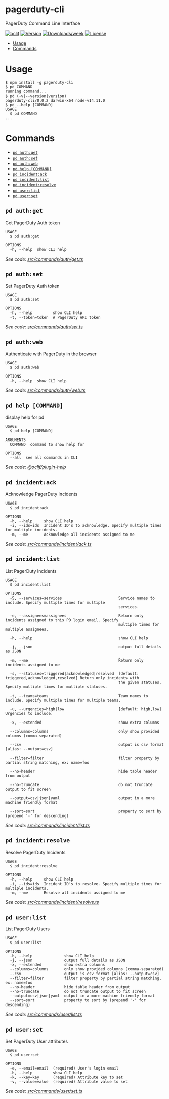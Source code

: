 pagerduty-cli
=============

PagerDuty Command Line Interface

[![oclif](https://img.shields.io/badge/cli-oclif-brightgreen.svg)](https://oclif.io)
[![Version](https://img.shields.io/npm/v/pagerduty-cli.svg)](https://npmjs.org/package/pagerduty-cli)
[![Downloads/week](https://img.shields.io/npm/dw/pagerduty-cli.svg)](https://npmjs.org/package/pagerduty-cli)
[![License](https://img.shields.io/npm/l/pagerduty-cli.svg)](https://github.com/martindstone/pagerduty-cli/blob/master/package.json)

<!-- toc -->
* [Usage](#usage)
* [Commands](#commands)
<!-- tocstop -->
# Usage
<!-- usage -->
```sh-session
$ npm install -g pagerduty-cli
$ pd COMMAND
running command...
$ pd (-v|--version|version)
pagerduty-cli/0.0.2 darwin-x64 node-v14.11.0
$ pd --help [COMMAND]
USAGE
  $ pd COMMAND
...
```
<!-- usagestop -->
# Commands
<!-- commands -->
* [`pd auth:get`](#pd-authget)
* [`pd auth:set`](#pd-authset)
* [`pd auth:web`](#pd-authweb)
* [`pd help [COMMAND]`](#pd-help-command)
* [`pd incident:ack`](#pd-incidentack)
* [`pd incident:list`](#pd-incidentlist)
* [`pd incident:resolve`](#pd-incidentresolve)
* [`pd user:list`](#pd-userlist)
* [`pd user:set`](#pd-userset)

## `pd auth:get`

Get PagerDuty Auth token

```
USAGE
  $ pd auth:get

OPTIONS
  -h, --help  show CLI help
```

_See code: [src/commands/auth/get.ts](https://github.com/martindstone/pagerduty-cli/blob/v0.0.2/src/commands/auth/get.ts)_

## `pd auth:set`

Set PagerDuty Auth token

```
USAGE
  $ pd auth:set

OPTIONS
  -h, --help         show CLI help
  -t, --token=token  A PagerDuty API token
```

_See code: [src/commands/auth/set.ts](https://github.com/martindstone/pagerduty-cli/blob/v0.0.2/src/commands/auth/set.ts)_

## `pd auth:web`

Authenticate with PagerDuty in the browser

```
USAGE
  $ pd auth:web

OPTIONS
  -h, --help  show CLI help
```

_See code: [src/commands/auth/web.ts](https://github.com/martindstone/pagerduty-cli/blob/v0.0.2/src/commands/auth/web.ts)_

## `pd help [COMMAND]`

display help for pd

```
USAGE
  $ pd help [COMMAND]

ARGUMENTS
  COMMAND  command to show help for

OPTIONS
  --all  see all commands in CLI
```

_See code: [@oclif/plugin-help](https://github.com/oclif/plugin-help/blob/v3.2.0/src/commands/help.ts)_

## `pd incident:ack`

Acknowledge PagerDuty Incidents

```
USAGE
  $ pd incident:ack

OPTIONS
  -h, --help     show CLI help
  -i, --ids=ids  Incident ID's to acknowledge. Specify multiple times for multiple incidents.
  -m, --me       Acknowledge all incidents assigned to me
```

_See code: [src/commands/incident/ack.ts](https://github.com/martindstone/pagerduty-cli/blob/v0.0.2/src/commands/incident/ack.ts)_

## `pd incident:list`

List PagerDuty Incidents

```
USAGE
  $ pd incident:list

OPTIONS
  -S, --services=services                         Service names to include. Specify multiple times for multiple
                                                  services.

  -e, --assignees=assignees                       Return only incidents assigned to this PD login email. Specify
                                                  multiple times for multiple assignees.

  -h, --help                                      show CLI help

  -j, --json                                      output full details as JSON

  -m, --me                                        Return only incidents assigned to me

  -s, --statuses=triggered|acknowledged|resolved  [default: triggered,acknowledged,resolved] Return only incidents with
                                                  the given statuses. Specify multiple times for multiple statuses.

  -t, --teams=teams                               Team names to include. Specify multiple times for multiple teams.

  -u, --urgencies=high|low                        [default: high,low] Urgencies to include.

  -x, --extended                                  show extra columns

  --columns=columns                               only show provided columns (comma-separated)

  --csv                                           output is csv format [alias: --output=csv]

  --filter=filter                                 filter property by partial string matching, ex: name=foo

  --no-header                                     hide table header from output

  --no-truncate                                   do not truncate output to fit screen

  --output=csv|json|yaml                          output in a more machine friendly format

  --sort=sort                                     property to sort by (prepend '-' for descending)
```

_See code: [src/commands/incident/list.ts](https://github.com/martindstone/pagerduty-cli/blob/v0.0.2/src/commands/incident/list.ts)_

## `pd incident:resolve`

Resolve PagerDuty Incidents

```
USAGE
  $ pd incident:resolve

OPTIONS
  -h, --help     show CLI help
  -i, --ids=ids  Incident ID's to resolve. Specify multiple times for multiple incidents.
  -m, --me       Resolve all incidents assigned to me
```

_See code: [src/commands/incident/resolve.ts](https://github.com/martindstone/pagerduty-cli/blob/v0.0.2/src/commands/incident/resolve.ts)_

## `pd user:list`

List PagerDuty Users

```
USAGE
  $ pd user:list

OPTIONS
  -h, --help              show CLI help
  -j, --json              output full details as JSON
  -x, --extended          show extra columns
  --columns=columns       only show provided columns (comma-separated)
  --csv                   output is csv format [alias: --output=csv]
  --filter=filter         filter property by partial string matching, ex: name=foo
  --no-header             hide table header from output
  --no-truncate           do not truncate output to fit screen
  --output=csv|json|yaml  output in a more machine friendly format
  --sort=sort             property to sort by (prepend '-' for descending)
```

_See code: [src/commands/user/list.ts](https://github.com/martindstone/pagerduty-cli/blob/v0.0.2/src/commands/user/list.ts)_

## `pd user:set`

Set PagerDuty User attributes

```
USAGE
  $ pd user:set

OPTIONS
  -e, --email=email  (required) User's login email
  -h, --help         show CLI help
  -k, --key=key      (required) Attribute key to set
  -v, --value=value  (required) Attribute value to set
```

_See code: [src/commands/user/set.ts](https://github.com/martindstone/pagerduty-cli/blob/v0.0.2/src/commands/user/set.ts)_
<!-- commandsstop -->
